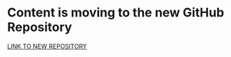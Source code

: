 # Content is moving to the new GitHub Repository
[LINK TO NEW REPOSITORY](https://github.com/tirnovar/Power_BI_REST_API_PQ)